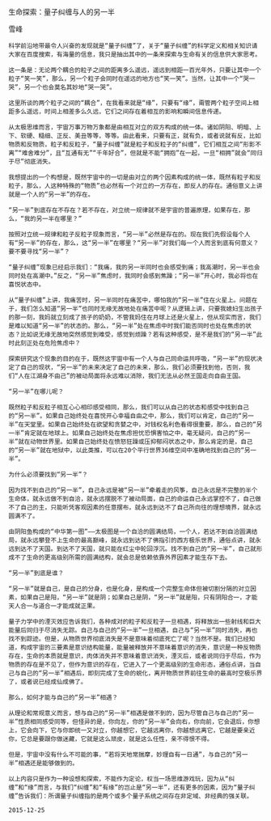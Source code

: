 生命探索：量子纠缠与人的另一半

雪峰


    科学前沿地带最令人兴奋的发现就是“量子纠缠”了，关于“量子纠缠”的科学定义和相关知识请大家在百度搜索，有海量的信息，我只是抽出其中的一条来探索与生命有关的信息供大家思考。

    这一条是：无论两个耦合的粒子之间的距离多么遥远，遥远到相距一百光年外，只要让其中一个粒子“笑一笑”，那么，另一个粒子会同时在遥远的地方也“笑一笑”。当然，让其中一个“哭一哭”，另一个也会莫名其妙地“哭一哭”。

    这里所谈的两个粒子之间的“耦合”，在我看来就是“缘”，只要有“缘”，甭管两个粒子空间上相距多么遥远，时间上相差多么久远，它们之间存在着相互的影响和瞬间信息传递。

    从太极思维而言，宇宙万事万物万象都是由相互对立的双方构成的统一体。诸如阴阳、明暗、上下、软硬、糙细、正反、美丑等等，等等。由此看来，只要有正，就有负，或者说就有反，比如物质和反物质，粒子和反粒子，“量子纠缠”就是粒子和反粒子的“纠缠”，它们相互之间“形影不离”“难舍难分”，且“互通有无”“千年好合”，但就是不能“拥抱”在一起，一旦“相拥”就会“同归于尽”彻底消失。

    我想提出的一个构想是，既然宇宙中的一切是由对立的两个因素构成的统一体，既然有粒子和反粒子，那么，人这种特殊的“物质”也必然有一个对立的一方存在，即反人的存在。通俗意义上讲就是一个人的“另一半”的存在。

    “另一半”到底存在不存在？若不存在，对立统一规律就不是宇宙的普遍原理，如果存在，那么，“我的另一半在哪里？”

    按照对立统一规律和粒子反粒子现象而言，“另一半”必然是存在的。现在我们先假设每个人有“另一半”的存在，那么，这“另一半”在哪里？“另一半”对我们每一个人而言到底有何意义？要不要寻找“另一半”？

    “量子纠缠”现象已经启示我们：“我痛，我的另一半同时也会感受到痛；我高潮时，另一半也会同时处在高潮中。”反之，“另一半”焦虑时，我同时会感到焦躁；“另一半”开心时，我必将也在喜悦状态中。

    从“量子纠缠”上讲，我痛苦时，另一半同时在痛苦中，哪怕我的“另一半”住在火星上。问题在于，我们怎么知道“另一半”也同时无缘无故地处在痛苦中呢？从逻辑上讲，只要我媳妇生出孩子的那一刻，我妈就立刻成了孩子的奶奶，不管我妈住在月球上还是火星上，但从现实而言，我们是难以知道“另一半”的状态的。那么，“另一半”处在焦虑中时我们能否同时也处在焦虑的状态？比如说无缘无故地突然感觉到难受，感觉到烦躁？若有这种感受，是不是我们的“另一半”此时此刻正处在危险焦虑中？

    探索研究这个现象的目的在于，既然这宇宙中有一个人与自己同命运共呼吸，“另一半”的现状决定了自己的现状，“另一半”的未来决定了自己的未来，那么，我们必须要找到他，否则，我们“人在江湖身不由己”的被动局面将永远难以消除，我们无法从必然王国走向自由王国。

    “另一半”在哪儿呢？

    既然粒子和反粒子相互心心相印感受相同，那么，我们可以从自己的状态和感受中找到自己的“另一半”。如果自己始终处在喜悦开心幸福自由之中，那么，我们可以肯定，自己的“另一半”在天堂里。如果自己始终处在欲望和贪婪之中，对钱权名利色看得很重要，那么，自己的“另一半”肯定就在地球上。如果自己始终处在焦虑担忧恐惧害怕之中，毫无疑问，自己的“另一半”就在动物世界里。如果自己始终处在愤怒狂躁或压抑郁闷状态之中，那么肯定的是，自己的“另一半”就在地狱中，以此类推，可以在20个平行世界36维空间中准确地找到自己的“另一半”。

    为什么必须要找到“另一半”？

    因为找不到自己的“另一半”，自己永远是被“另一半”牵着走的风筝，自己永远是不完整的半个生命体，就永远做不到自洽，就永远摆脱不了被动局面，自己的命运自己永远掌控不了，自己做不了自己的主，只能听凭客观因素的任意摆布，就永远到达不了自己所向往的理想境界，就永远圆满不了。

    由阴阳鱼构成的“中华第一图”——太极图是一个自洽的圆满结局，一个人，若达不到自洽圆满结局，就永远攀登不上生命的最高巅峰，就永远到达不了佛指引的西方极乐世界，通俗点讲，就永远到达不了天国。到达不了天国，就只能在红尘中轮回浮沉。找不到自己的“另一半”，自己就形成不了生命的更高级别所需的圆满结构，就会总是依赖依靠外界因素才能生存下去。

    “另一半”到底是谁？

    “另一半”就是自己，是自己的分身，也是化身，是构成一个完整生命体但被切割分隔的对立因素，如果自己是阳，“另一半”就是阴；如果自己是阴，“另一半”就是阳，只有阴阳合一，才能天人合一与道合一才能成就正果。

    量子力学中的湮灭效应告诉我们，各种成对的粒子和反粒子一旦相遇，将释放出一些射线和巨大能量后同归于尽消失无踪。自己与自己的“另一半”一旦相遇，自己与“另一半”同时消失，再也找不到踪迹。但是，从物质世界彻底消失是不是意味着彻底死亡了呢？当然不是。我们已经知道，构成宇宙的三要素是意识结构能量，能量被释放并不意味着意识的消失，意识是一种反物质存在，生命的本质就是意识，肉体消失并不意味着意识消失，湮灭后，或者说同归于尽后，作为物质的存在是不见了，但作为意识的存在，它进入了一个更高级别的生命形态，通俗点讲，当自己与自己的“另一半”相遇后，即刻完成了生命的蜕化，离开物质世界前往生命的最高时空极乐界了，或者说已经成仙成佛了。

    那么，如何才能与自己的“另一半”相遇？

    从理论和常规意义而言，想与自己的“另一半”相遇是做不到的，因为尽管自己与自己的“另一半”性质相同感受同等，但怪异的是，你向左，你的“另一半”会向右，你向前，它会退后，你想上，它会向下，它与你即统一又对立，你越想它，它越远离你，你越想远离它，它越是要亲近你，它总是要跟你做迷藏，它就是这么顽皮，就是这么任性，亲不得恨不得。

    但是，宇宙中没有什么不可能的事，“若将天地常揣摩，妙理自有一日通”，与自己的“另一半”相遇还是能够做到的。

    以上内容只是作为一种设想和探索，不能作为定论，权当一场思维游戏玩，因为从“纠缠”和“缘”而言，与我们“纠缠”和“有缘”的岂止是“另一半”，还有更多的因素，因为“量子纠缠”告诉我们：所谓量子纠缠指的是两个或多个量子系统之间存在非定域、非经典的强关联。

    2015-12-25



